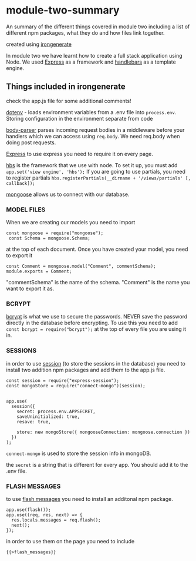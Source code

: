 # module-two-summary

An summary of the different things covered in module two including a list of different npm packages, what they do and how files link together.

created using [irongenerate](https://www.npmjs.com/package/iron-generator)

In module two we have learnt how to create a full stack application using Node. We used [Express](https://www.npmjs.com/package/express) as a framework and [handlebars](https://www.npmjs.com/package/handlebars) as a template engine.

## Things included in irongenerate

check the app.js file for some additional comments!

[dotenv](https://www.npmjs.com/package/dotenv) - loads environment variables from a .env file into `process.env`. Storing configuration in the environment separate from code

[body-parser](https://www.npmjs.com/package/body-parser) parses incoming request bodies in a middleware before your handlers which we can access using `req.body`. We need req.body when doing post requests.

[Express](https://www.npmjs.com/package/express) to use express you need to require it on every page.

[hbs](https://www.npmjs.com/package/hbs) is the framework that we use with node. To set it up, you must add `app.set('view engine', 'hbs');` If you are going to use partials, you need to register partials `hbs.registerPartials(__dirname + '/views/partials' [, callback]);`

[mongoose](https://www.npmjs.com/package/mongoose) allows us to connect with our database.

### MODEL FILES

When we are creating our models you need to import

```
const mongoose = require("mongoose");
 const Schema = mongoose.Schema;
```

at the top of each document. Once you have created your model, you need to export it

```
const Comment = mongoose.model("Comment", commentSchema);
module.exports = Comment;
```

"commentSchema" is the name of the schema. "Comment" is the name you want to export it as.

### BCRYPT

[bcrypt](https://www.npmjs.com/package/bcrypt) is what we use to secure the passwords. NEVER save the password directly in the database before encrypting. To use this you need to add `const bcrypt = require("bcrypt");` at the top of every file you are using it in.

### SESSIONS

in order to use [session](https://www.npmjs.com/package/express-session) (to store the sessions in the database) you need to install two addition npm packages and add them to the app.js file.

```
const session = require("express-session");
const mongoStore = require("connect-mongo")(session);


app.use(
  session({
    secret: process.env.APPSECRET,
    saveUninitialized: true,
    resave: true,

    store: new mongoStore({ mongooseConnection: mongoose.connection })
  })
);
```

`connect-mongo` is used to store the session info in mongoDB.

the `secret` is a string that is different for every app. You should add it to the .env file.

### FLASH MESSAGES

to use [flash messages](https://www.npmjs.com/search?q=connect-flash) you need to install an additonal npm package.

```
app.use(flash());
app.use((req, res, next) => {
  res.locals.messages = req.flash();
  next();
});
```

in order to use them on the page you need to include

```
{{>flash_messages}}
```
